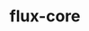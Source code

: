 ---
title: "flux-core"
layout: cache
categories: [package, develop-2023-10-08]
meta: {"versions": ["0.54.0"], "compilers": ["cce@=15.0.1", "gcc@=11.4.0", "gcc@=7.3.1", "gcc@=7.5.0", "gcc@=9.4.0", "oneapi@=2023.2.1"], "oss": ["amzn2", "rhel8", "ubuntu18.04", "ubuntu20.04"], "platforms": ["linux"], "targets": ["aarch64", "neoverse_n1", "ppc64le", "x86_64_v3", "zen4"], "stacks": ["aws-isc", "aws-isc-aarch64", "e4s", "e4s-arm", "e4s-cray-rhel", "e4s-oneapi", "e4s-power", "radiuss", "root"], "num_specs": 16, "num_specs_by_stack": {"aws-isc-aarch64": 2, "root": 16, "aws-isc": 1, "e4s-cray-rhel": 1, "radiuss": 1, "e4s-arm": 3, "e4s-power": 3, "e4s": 3, "e4s-oneapi": 2}}
spec_details: [{"hash": "enrnbk5apocpptggecowiajltubu554h", "compiler": "gcc@=7.3.1", "versions": ["0.54.0"], "os": "amzn2", "platform": "linux", "target": "aarch64", "variants": ["build_system=autotools", "~cuda", "~docs", "~security"], "stacks": ["aws-isc-aarch64", "root"], "size": "-", "tarball": "https://binaries.spack.io/releases/develop-2023-10-08/build_cache/linux-amzn2-aarch64/gcc-7.3.1/flux-core-0.54.0/linux-amzn2-aarch64-gcc-7.3.1-flux-core-0.54.0-enrnbk5apocpptggecowiajltubu554h.spack"}, {"hash": "5y4qufdexwuuouh2oiewrnx7zo6qpafw", "compiler": "gcc@=7.3.1", "versions": ["0.54.0"], "os": "amzn2", "platform": "linux", "target": "neoverse_n1", "variants": ["build_system=autotools", "~cuda", "~docs", "~security"], "stacks": ["aws-isc-aarch64", "root"], "size": "-", "tarball": "https://binaries.spack.io/releases/develop-2023-10-08/build_cache/linux-amzn2-neoverse_n1/gcc-7.3.1/flux-core-0.54.0/linux-amzn2-neoverse_n1-gcc-7.3.1-flux-core-0.54.0-5y4qufdexwuuouh2oiewrnx7zo6qpafw.spack"}, {"hash": "ec7jvomzjgm6o7v6tdyhhn4gebn7wkvb", "compiler": "gcc@=7.3.1", "versions": ["0.54.0"], "os": "amzn2", "platform": "linux", "target": "x86_64_v3", "variants": ["build_system=autotools", "~cuda", "~docs", "~security"], "stacks": ["aws-isc", "root"], "size": "-", "tarball": "https://binaries.spack.io/releases/develop-2023-10-08/build_cache/linux-amzn2-x86_64_v3/gcc-7.3.1/flux-core-0.54.0/linux-amzn2-x86_64_v3-gcc-7.3.1-flux-core-0.54.0-ec7jvomzjgm6o7v6tdyhhn4gebn7wkvb.spack"}, {"hash": "vhlmpipo65poitlz64enjigwkpcxnuww", "compiler": "cce@=15.0.1", "versions": ["0.54.0"], "os": "rhel8", "platform": "linux", "target": "zen4", "variants": ["build_system=autotools", "~cuda", "~docs", "~security"], "stacks": ["root", "e4s-cray-rhel"], "size": "-", "tarball": "https://binaries.spack.io/releases/develop-2023-10-08/build_cache/linux-rhel8-zen4/cce-15.0.1/flux-core-0.54.0/linux-rhel8-zen4-cce-15.0.1-flux-core-0.54.0-vhlmpipo65poitlz64enjigwkpcxnuww.spack"}, {"hash": "2p46cn22ndocijme2tvaiwofnp7byqgd", "compiler": "gcc@=7.5.0", "versions": ["0.54.0"], "os": "ubuntu18.04", "platform": "linux", "target": "x86_64_v3", "variants": ["build_system=autotools", "~cuda", "~docs", "~security"], "stacks": ["root", "radiuss"], "size": "-", "tarball": "https://binaries.spack.io/releases/develop-2023-10-08/build_cache/linux-ubuntu18.04-x86_64_v3/gcc-7.5.0/flux-core-0.54.0/linux-ubuntu18.04-x86_64_v3-gcc-7.5.0-flux-core-0.54.0-2p46cn22ndocijme2tvaiwofnp7byqgd.spack"}, {"hash": "4akaqgu3b62dhg3uc2ix6yapwqa36sap", "compiler": "gcc@=11.4.0", "versions": ["0.54.0"], "os": "ubuntu20.04", "platform": "linux", "target": "aarch64", "variants": ["build_system=autotools", "~cuda", "~docs", "~security"], "stacks": ["e4s-arm", "root"], "size": "-", "tarball": "https://binaries.spack.io/releases/develop-2023-10-08/build_cache/linux-ubuntu20.04-aarch64/gcc-11.4.0/flux-core-0.54.0/linux-ubuntu20.04-aarch64-gcc-11.4.0-flux-core-0.54.0-4akaqgu3b62dhg3uc2ix6yapwqa36sap.spack"}, {"hash": "3f5v7o2yd2u7ymkgtxcydh5gzquerczp", "compiler": "gcc@=11.4.0", "versions": ["0.54.0"], "os": "ubuntu20.04", "platform": "linux", "target": "aarch64", "variants": ["build_system=autotools", "+cuda", "~docs", "~security"], "stacks": ["e4s-arm", "root"], "size": "-", "tarball": "https://binaries.spack.io/releases/develop-2023-10-08/build_cache/linux-ubuntu20.04-aarch64/gcc-11.4.0/flux-core-0.54.0/linux-ubuntu20.04-aarch64-gcc-11.4.0-flux-core-0.54.0-3f5v7o2yd2u7ymkgtxcydh5gzquerczp.spack"}, {"hash": "xgku3rhetwmgiwvkjoltqcx4wgrsds7k", "compiler": "gcc@=11.4.0", "versions": ["0.54.0"], "os": "ubuntu20.04", "platform": "linux", "target": "aarch64", "variants": ["build_system=autotools", "~cuda", "~docs", "~security"], "stacks": ["e4s-arm", "root"], "size": "-", "tarball": "https://binaries.spack.io/releases/develop-2023-10-08/build_cache/linux-ubuntu20.04-aarch64/gcc-11.4.0/flux-core-0.54.0/linux-ubuntu20.04-aarch64-gcc-11.4.0-flux-core-0.54.0-xgku3rhetwmgiwvkjoltqcx4wgrsds7k.spack"}, {"hash": "jg67gi6erw4rfr62wtnifftawgrusj3u", "compiler": "gcc@=9.4.0", "versions": ["0.54.0"], "os": "ubuntu20.04", "platform": "linux", "target": "ppc64le", "variants": ["build_system=autotools", "~cuda", "~docs", "~security"], "stacks": ["root", "e4s-power"], "size": "-", "tarball": "https://binaries.spack.io/releases/develop-2023-10-08/build_cache/linux-ubuntu20.04-ppc64le/gcc-9.4.0/flux-core-0.54.0/linux-ubuntu20.04-ppc64le-gcc-9.4.0-flux-core-0.54.0-jg67gi6erw4rfr62wtnifftawgrusj3u.spack"}, {"hash": "uwqmzrbapnmecbcxboqkign7godnjnky", "compiler": "gcc@=9.4.0", "versions": ["0.54.0"], "os": "ubuntu20.04", "platform": "linux", "target": "ppc64le", "variants": ["build_system=autotools", "~cuda", "~docs", "~security"], "stacks": ["root", "e4s-power"], "size": "-", "tarball": "https://binaries.spack.io/releases/develop-2023-10-08/build_cache/linux-ubuntu20.04-ppc64le/gcc-9.4.0/flux-core-0.54.0/linux-ubuntu20.04-ppc64le-gcc-9.4.0-flux-core-0.54.0-uwqmzrbapnmecbcxboqkign7godnjnky.spack"}, {"hash": "nejajckdfcodxfmmwuy53jymzulthnlp", "compiler": "gcc@=9.4.0", "versions": ["0.54.0"], "os": "ubuntu20.04", "platform": "linux", "target": "ppc64le", "variants": ["build_system=autotools", "+cuda", "~docs", "~security"], "stacks": ["root", "e4s-power"], "size": "-", "tarball": "https://binaries.spack.io/releases/develop-2023-10-08/build_cache/linux-ubuntu20.04-ppc64le/gcc-9.4.0/flux-core-0.54.0/linux-ubuntu20.04-ppc64le-gcc-9.4.0-flux-core-0.54.0-nejajckdfcodxfmmwuy53jymzulthnlp.spack"}, {"hash": "3tapkegknejz6qbidmxiysespkrzsygv", "compiler": "gcc@=11.4.0", "versions": ["0.54.0"], "os": "ubuntu20.04", "platform": "linux", "target": "x86_64_v3", "variants": ["build_system=autotools", "~cuda", "~docs", "~security"], "stacks": ["root", "e4s"], "size": "-", "tarball": "https://binaries.spack.io/releases/develop-2023-10-08/build_cache/linux-ubuntu20.04-x86_64_v3/gcc-11.4.0/flux-core-0.54.0/linux-ubuntu20.04-x86_64_v3-gcc-11.4.0-flux-core-0.54.0-3tapkegknejz6qbidmxiysespkrzsygv.spack"}, {"hash": "fr4bjrauvmexaswpsyvq7fcfkfc2ly3r", "compiler": "gcc@=11.4.0", "versions": ["0.54.0"], "os": "ubuntu20.04", "platform": "linux", "target": "x86_64_v3", "variants": ["build_system=autotools", "+cuda", "~docs", "~security"], "stacks": ["root", "e4s"], "size": "-", "tarball": "https://binaries.spack.io/releases/develop-2023-10-08/build_cache/linux-ubuntu20.04-x86_64_v3/gcc-11.4.0/flux-core-0.54.0/linux-ubuntu20.04-x86_64_v3-gcc-11.4.0-flux-core-0.54.0-fr4bjrauvmexaswpsyvq7fcfkfc2ly3r.spack"}, {"hash": "flw4fs4d67q4nfcpeqnfoxi2yhz26xym", "compiler": "gcc@=11.4.0", "versions": ["0.54.0"], "os": "ubuntu20.04", "platform": "linux", "target": "x86_64_v3", "variants": ["build_system=autotools", "~cuda", "~docs", "~security"], "stacks": ["root", "e4s"], "size": "-", "tarball": "https://binaries.spack.io/releases/develop-2023-10-08/build_cache/linux-ubuntu20.04-x86_64_v3/gcc-11.4.0/flux-core-0.54.0/linux-ubuntu20.04-x86_64_v3-gcc-11.4.0-flux-core-0.54.0-flw4fs4d67q4nfcpeqnfoxi2yhz26xym.spack"}, {"hash": "w2omopwuypg6uvgup4tn4xeerk2zncpk", "compiler": "oneapi@=2023.2.1", "versions": ["0.54.0"], "os": "ubuntu20.04", "platform": "linux", "target": "x86_64_v3", "variants": ["build_system=autotools", "~cuda", "~docs", "~security"], "stacks": ["root", "e4s-oneapi"], "size": "-", "tarball": "https://binaries.spack.io/releases/develop-2023-10-08/build_cache/linux-ubuntu20.04-x86_64_v3/oneapi-2023.2.1/flux-core-0.54.0/linux-ubuntu20.04-x86_64_v3-oneapi-2023.2.1-flux-core-0.54.0-w2omopwuypg6uvgup4tn4xeerk2zncpk.spack"}, {"hash": "phvss2thzffyoltt7d45dvcpwnot6zwx", "compiler": "oneapi@=2023.2.1", "versions": ["0.54.0"], "os": "ubuntu20.04", "platform": "linux", "target": "x86_64_v3", "variants": ["build_system=autotools", "~cuda", "~docs", "~security"], "stacks": ["root", "e4s-oneapi"], "size": "-", "tarball": "https://binaries.spack.io/releases/develop-2023-10-08/build_cache/linux-ubuntu20.04-x86_64_v3/oneapi-2023.2.1/flux-core-0.54.0/linux-ubuntu20.04-x86_64_v3-oneapi-2023.2.1-flux-core-0.54.0-phvss2thzffyoltt7d45dvcpwnot6zwx.spack"}]
---